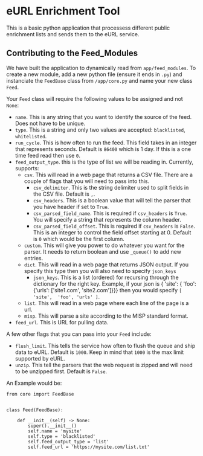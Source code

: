 # eURL Enrichment Tool
This is a basic python application that processess different public enrichment lists and sends them to
the eURL service.

## Contributing to the Feed_Modules
We have built the application to dynamically read from `app/feed_modules`. To create a new
module, add a new python file (ensure it ends in `.py`) and instanciate the `FeedBase` class
from `/app/core.py` and name your new class `Feed`. 

Your `Feed` class will require the following values to be assigned and not `None`: 

 - `name`. This is any string that you want to identify the source of the feed. Does not have to be unique.
 - `type`. This is a string and only two values are accepted: `blacklisted`, `whitelisted`.
 - `run_cycle`. This is how often to run the feed. This field takes in an integer that represents seconds. Default is `86400` which is 1 day. If this is a one time feed read then use `0`. 
 - `feed_output_type`. this is the type of list we will be reading in. Currently, supports: 
   - `csv`. This will read in a web page that returns a CSV file. There are a couple of flags that you will need to pass into this.
     - `csv_delimiter`. This is the string delimiter used to split fields in the CSV file. Default is `,`.
     - `csv_headers`. This is a boolean value that will tell the parser that you have header if set to `True`. 
     - `csv_parsed_field_name`. This is required if `csv_headers` is `True`. You will specify a string that 
     represents the column header.
     - `csv_parsed_field_offset`. This is required if `csv_headers` is `False`. This is an integer to control the field offset starting at 0. Default is `0` which would be the first column.
   - `custom`. This will give you power to do whatever you want for the parser. It needs to return boolean and 
   use `_queue()` to add new entries.
   - `dict`. This will read in a web page that returns JSON output. If you specify this type then you 
   will also need to specify `json_keys`
     - `json_keys`. This is a list (ordered) for recursing through the dictionary for the right key. Example, 
     if your json is { 'site': { 'foo': {'urls': ['site1.com', 'site2.com']}}} then you would specify `[ 'site', 
     'foo', 'urls' ]`.
   - `list`. This will read in a web page where each line of the page is a url.
   - `misp`. This will parse a site according to the MISP standard format.
 - `feed_url`. This is URL for pulling data. 

A few other flags that you can pass into your `Feed` include:

 - `flush_limit`. This tells the service how often to flush the queue and ship data to eURL. Default is `1000`. Keep in mind that `1000` is the max limit supported by eURL.
 - `unzip`. This tell the parsers that the web request is zipped and will need to be unzipped first. Default is `False`. 

 An Example would be:

    from core import FeedBase
    
    
    class Feed(FeedBase):
    
        def __init__(self) -> None:
            super().__init__()
            self.name = 'mysite'
            self.type = 'blacklisted' 
            self.feed_output_type = 'list'
            self.feed_url = 'https://mysite.com/list.txt'
